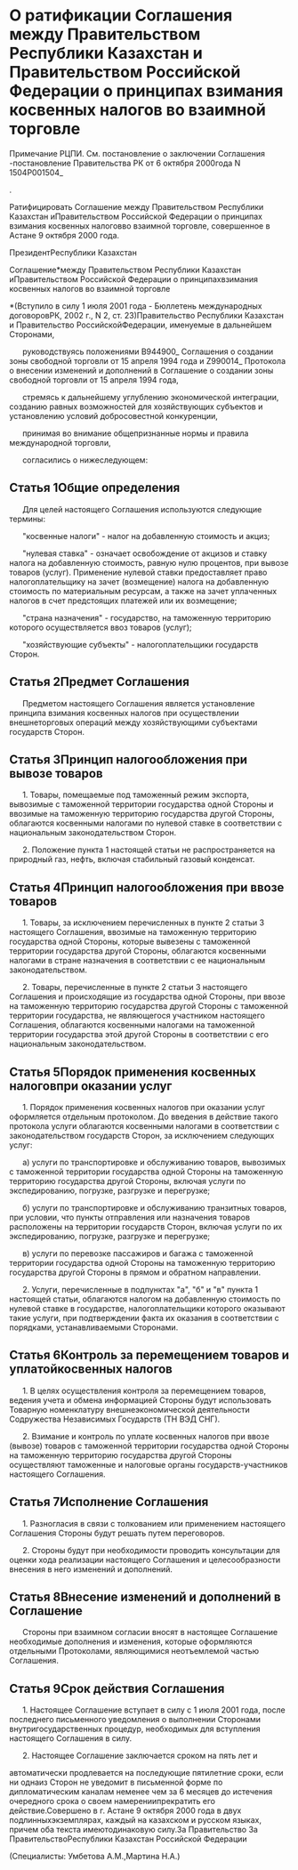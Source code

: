 # О ратификации Соглашения между Правительством Республики Казахстан и Правительством Российской Федерации о принципах взимания косвенных налогов во взаимной торговле

Примечание РЦПИ. См. постановление о заключении Соглашения -постановление Правительства РК от 6 октября 2000года N 1504P001504_

.

Ратифицировать Соглашение между Правительством Республики Казахстан иПравительством Российской Федерации о принципах взимания косвенных налоговво взаимной торговле, совершенное в Астане 9 октября 2000 года.

ПрезидентРеспублики Казахстан

Соглашение*между Правительством Республики Казахстан иПравительством Российской Федерации о принципахвзимания косвенных налогов во взаимной торговле

*(Вступило в силу 1 июля 2001 года - Бюллетень международных договоровРК, 2002 г., N 2, ст. 23)Правительство Республики Казахстан и Правительство РоссийскойФедерации, именуемые в дальнейшем Сторонами,

      руководствуясь положениями B944900_ Соглашения о создании зоны свободной торговли от 15 апреля 1994 года и Z990014_ Протокола о внесении изменений и дополнений в Соглашение о создании зоны свободной торговли от 15 апреля 1994 года,

      стремясь к дальнейшему углублению экономической интеграции, созданию равных возможностей для хозяйствующих субъектов и установлению условий добросовестной конкуренции,

      принимая во внимание общепризнанные нормы и правила международной торговли,

      согласились о нижеследующем:

## Статья 1Общие определения

      Для целей настоящего Соглашения используются следующие термины:

      "косвенные налоги" - налог на добавленную стоимость и акциз;

      "нулевая ставка" - означает освобождение от акцизов и ставку налога на добавленную стоимость, равную нулю процентов, при вывозе товаров (услуг). Применение нулевой ставки предоставляет право налогоплательщику на зачет (возмещение) налога на добавленную стоимость по материальным ресурсам, а также на зачет уплаченных налогов в счет предстоящих платежей или их возмещение;

      "страна назначения" - государство, на таможенную территорию которого осуществляется ввоз товаров (услуг);

      "хозяйствующие субъекты" - налогоплательщики государств Сторон.

## Статья 2Предмет Соглашения

      Предметом настоящего Соглашения является установление принципа взимания косвенных налогов при осуществлении внешнеторговых операций между хозяйствующими субъектами государств Сторон.

## Статья 3Принцип налогообложения при вывозе товаров

      1. Товары, помещаемые под таможенный режим экспорта, вывозимые с таможенной территории государства одной Стороны и ввозимые на таможенную территорию государства другой Стороны, облагаются косвенными налогами по нулевой ставке в соответствии с национальным законодательством Сторон.

      2. Положение пункта 1 настоящей статьи не распространяется на природный газ, нефть, включая стабильный газовый конденсат.

## Статья 4Принцип налогообложения при ввозе товаров

      1. Товары, за исключением перечисленных в пункте 2 статьи 3 настоящего Соглашения, ввозимые на таможенную территорию государства одной Стороны, которые вывезены с таможенной территории государства другой Стороны, облагаются косвенными налогами в стране назначения в соответствии с ее национальным законодательством.

      2. Товары, перечисленные в пункте 2 статьи 3 настоящего Соглашения и происходящие из государства одной Стороны, при ввозе на таможенную территорию государства другой Стороны с таможенной территории государства, не являющегося участником настоящего Соглашения, облагаются косвенными налогами на таможенной территории государства этой другой Стороны в соответствии с его национальным законодательством.

## Статья 5Порядок применения косвенных налоговпри оказании услуг

      1. Порядок применения косвенных налогов при оказании услуг оформляется отдельным протоколом. До введения в действие такого протокола услуги облагаются косвенными налогами в соответствии с законодательством государств Сторон, за исключением следующих услуг:

      а) услуги по транспортировке и обслуживанию товаров, вывозимых с таможенной территории государства одной Стороны на таможенную территорию государства другой Стороны, включая услуги по экспедированию, погрузке, разгрузке и перегрузке;

      б) услуги по транспортировке и обслуживанию транзитных товаров, при условии, что пункты отправления или назначения товаров расположены на территории государств Сторон, включая услуги по их экспедированию, погрузке, разгрузке и перегрузке;

      в) услуги по перевозке пассажиров и багажа с таможенной территории государства одной Стороны на таможенную территорию государства другой Стороны в прямом и обратном направлении.

      2. Услуги, перечисленные в подпунктах "а", "б" и "в" пункта 1 настоящей статьи, облагаются налогом на добавленную стоимость по нулевой ставке в государстве, налогоплательщики которого оказывают такие услуги, при подтверждении факта их оказания в соответствии с порядками, устанавливаемыми Сторонами.

## Статья 6Контроль за перемещением товаров и уплатойкосвенных налогов

      1. В целях осуществления контроля за перемещением товаров, ведения учета и обмена информацией Стороны будут использовать Товарную номенклатуру внешнеэкономической деятельности Содружества Независимых Государств (ТН ВЭД СНГ).

      2. Взимание и контроль по уплате косвенных налогов при ввозе (вывозе) товаров с таможенной территории государства одной Стороны на таможенную территорию государства другой Стороны осуществляют таможенные и налоговые органы государств-участников настоящего Соглашения.

## Статья 7Исполнение Соглашения

      1. Разногласия в связи с толкованием или применением настоящего Соглашения Стороны будут решать путем переговоров.

      2. Стороны будут при необходимости проводить консультации для оценки хода реализации настоящего Соглашения и целесообразности внесения в него изменений и дополнений.

## Статья 8Внесение изменений и дополнений в Соглашение

      Стороны при взаимном согласии вносят в настоящее Соглашение необходимые дополнения и изменения, которые оформляются отдельными Протоколами, являющимися неотъемлемой частью Соглашения.

## Статья 9Срок действия Соглашения

      1. Настоящее Соглашение вступает в силу с 1 июля 2001 года, после последнего письменного уведомления о выполнении Сторонами внутригосударственных процедур, необходимых для вступления настоящего Соглашения в силу.

      2. Настоящее Соглашение заключается сроком на пять лет и

автоматически продлевается на последующие пятилетние сроки, если ни однаиз Сторон не уведомит в письменной форме по дипломатическим каналам неменее чем за 6 месяцев до истечения очередного срока о своем намерениипрекратить его действие.Совершено в г. Астане 9 октября 2000 года в двух подлинныхэкземплярах, каждый на казахском и русском языках, причем оба текста имеютодинаковую силу.За Правительство За ПравительствоРеспублики Казахстан Российской Федерации

(Специалисты: Умбетова А.М.,Мартина Н.А.)

